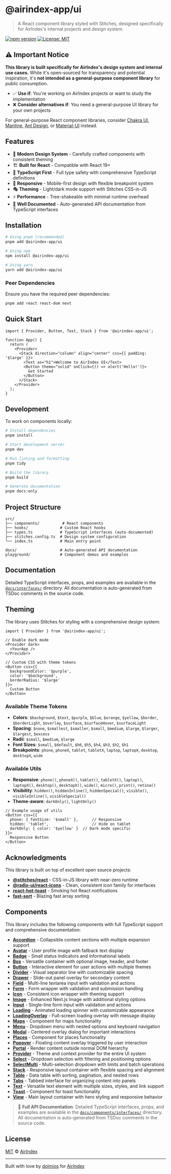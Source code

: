 # @airindex-app/ui

> A React component library styled with Stitches, designed specifically for AirIndex's internal projects and design system.

[![npm version](https://img.shields.io/npm/v/@airindex-app/ui.svg)](https://www.npmjs.com/package/@airindex-app/ui)
[![License: MIT](https://img.shields.io/badge/License-MIT-yellow.svg)](https://opensource.org/licenses/MIT)

## ⚠️ Important Notice

**This library is built specifically for AirIndex's design system and internal use cases.** While it's open-sourced for transparency and potential inspiration, it's **not intended as a general-purpose component library** for public consumption. 

- ✅ **Use if**: You're working on AirIndex projects or want to study the implementation
- ❌ **Consider alternatives if**: You need a general-purpose UI library for your own projects

For general-purpose React component libraries, consider [Chakra UI](https://chakra-ui.com/), [Mantine](https://mantine.dev/), [Ant Design](https://ant.design/), or [Material-UI](https://mui.com/) instead.

## Features

- 🎨 **Modern Design System** - Carefully crafted components with consistent theming
- 🏗️ **Built for React** - Compatible with React 19+
- 🎯 **TypeScript First** - Full type safety with comprehensive TypeScript definitions
- 📱 **Responsive** - Mobile-first design with flexible breakpoint system
- 🎭 **Theming** - Light/dark mode support with Stitches CSS-in-JS
- ⚡ **Performance** - Tree-shakeable with minimal runtime overhead
- 📖 **Well Documented** - Auto-generated API documentation from TypeScript interfaces

## Installation

```bash
# Using pnpm (recommended)
pnpm add @airindex-app/ui

# Using npm
npm install @airindex-app/ui

# Using yarn
yarn add @airindex-app/ui
```

### Peer Dependencies
Ensure you have the required peer dependencies:

```bash
pnpm add react react-dom next
```

## Quick Start

```tsx
import { Provider, Button, Text, Stack } from '@airindex-app/ui';

function App() {
  return (
    <Provider>
      <Stack direction="column" align="center" css={{ padding: '$large' }}>
        <Text as="h1">Welcome to AirIndex UI</Text>
        <Button theme="solid" onClick={() => alert('Hello!')}>
          Get Started
        </Button>
      </Stack>
    </Provider>
  );
}
```

## Development

To work on components locally:

```bash
# Install dependencies
pnpm install

# Start development server
pnpm dev

# Run linting and formatting
pnpm tidy

# Build the library
pnpm build

# Generate documentation
pnpm docs:only
```

## Project Structure

```tree
src/
├── components/          # React components
├── hooks/              # Custom React hooks
├── types.ts            # TypeScript interfaces (auto-documented)
├── stitches.config.ts  # Design system configuration
└── index.ts            # Main entry point

docs/                   # Auto-generated API documentation
playground/             # Component demos and examples
```

## Documentation

Detailed TypeScript interfaces, props, and examples are available in the [`docs/interfaces/`](./docs/interfaces/) directory. All documentation is auto-generated from TSDoc comments in the source code.

## Theming

The library uses Stitches for styling with a comprehensive design system:

```tsx
import { Provider } from '@airindex-app/ui';

// Enable dark mode
<Provider dark>
  <YourApp />
</Provider>

// Custom CSS with theme tokens
<Button css={{ 
  backgroundColor: '$purple', 
  color: '$background',
  borderRadius: '$large' 
}}>
  Custom Button
</Button>
```

### Available Theme Tokens

- **Colors**: `$background`, `$text`, `$purple`, `$blue`, `$orange`, `$yellow`, `$border`, `$borderLight`, `$overlay`, `$surface`, `$surfaceHover`, `$surfaceLight`
- **Spacing**: `$none`, `$smallest`, `$smaller`, `$small`, `$medium`, `$large`, `$larger`, `$largest`, `$excess`
- **Radii**: `$small`, `$medium`, `$large`
- **Font Sizes**: `$small`, `$default`, `$h6`, `$h5`, `$h4`, `$h3`, `$h2`, `$h1`
- **Breakpoints**: `phone`, `phoneX`, `tablet`, `tabletX`, `laptop`, `laptopX`, `desktop`, `desktopX`, `wide`

### Available Utils

- **Responsive**: `phone()`, `phoneX()`, `tablet()`, `tabletX()`, `laptop()`, `laptopX()`, `desktop()`, `desktopX()`, `wide()`, `micro()`, `print()`, `retina()`
- **Visibility**: `hidden()`, `hiddenInline()`, `hiddenSpecial()`, `visible()`, `visibleInline()`, `visibleSpecial()`
- **Theme-aware**: `darkOnly()`, `lightOnly()`

```tsx
// Example usage of utils
<Button css={{
  phone: { fontSize: '$small' },      // Responsive
  hidden: 'tablet',                   // Hide on tablet
  darkOnly: { color: '$yellow' }  // Dark mode specific
}}>
  Responsive Button
</Button>
```





## Acknowledgments

This library is built on top of excellent open source projects:

- **[@stitches/react](https://stitches.dev/)** - CSS-in-JS library with near-zero runtime
- **[@radix-ui/react-icons](https://www.radix-ui.com/icons)** - Clean, consistent icon family for interfaces
- **[react-hot-toast](https://react-hot-toast.com/)** - Smoking hot React notifications
- **[fast-sort](https://github.com/snovakovic/fast-sort)** - Blazing fast array sorting









## Components

This library includes the following components with full TypeScript support and comprehensive documentation:

- **[Accordion](./docs/components/interfaces/IAccordion.md)** - Collapsible content sections with multiple expansion support
- **[Avatar](./docs/components/interfaces/IAvatar.md)** - User profile image with fallback text display
- **[Badge](./docs/components/interfaces/IBadge.md)** - Small status indicators and informational labels
- **[Box](./docs/components/interfaces/IBox.md)** - Versatile container with optional image, header, and footer
- **[Button](./docs/components/interfaces/IButton.md)** - Interactive element for user actions with multiple themes
- **[Divider](./docs/components/interfaces/IDivider.md)** - Visual separator line with customizable spacing
- **[Drawer](./docs/components/interfaces/IDrawer.md)** - Slide-out panel overlay for secondary content
- **[Field](./docs/components/interfaces/IField.md)** - Multi-line textarea input with validation and actions
- **[Form](./docs/components/interfaces/IForm.md)** - Form wrapper with validation and submission handling
- **[Icon](./docs/components/interfaces/IIcon.md)** - Consistent icon wrapper with theming support
- **[Image](./docs/components/interfaces/IImage.md)** - Enhanced Next.js Image with additional styling options
- **[Input](./docs/components/interfaces/IInput.md)** - Single-line form input with validation and actions
- **[Loading](./docs/components/interfaces/ILoading.md)** - Animated loading spinner with customizable appearance
- **[LoadingOverlay](./docs/components/interfaces/ILoadingOverlay.md)** - Full-screen loading overlay with message display
- **[Maps](./docs/components/interfaces/IMaps.md)** - Component for maps functionality
- **[Menu](./docs/components/interfaces/IMenu.md)** - Dropdown menu with nested options and keyboard navigation
- **[Modal](./docs/components/interfaces/IModal.md)** - Centered overlay dialog for important interactions
- **[Places](./docs/components/interfaces/IPlaces.md)** - Component for places functionality
- **[Popover](./docs/components/interfaces/IPopover.md)** - Floating content overlay triggered by user interaction
- **[Portal](./docs/components/interfaces/IPortal.md)** - Render content outside normal DOM hierarchy
- **[Provider](./docs/components/interfaces/IProvider.md)** - Theme and context provider for the entire UI system
- **[Select](./docs/components/interfaces/ISelect.md)** - Dropdown selection with filtering and positioning options
- **[SelectMulti](./docs/components/interfaces/ISelectMulti.md)** - Multi-selection dropdown with limits and batch operations
- **[Stack](./docs/components/interfaces/IStack.md)** - Responsive layout container with flexible spacing and alignment
- **[Table](./docs/components/interfaces/ITable.md)** - Data table with sorting, pagination, and nested rows
- **[Tabs](./docs/components/interfaces/ITabs.md)** - Tabbed interface for organizing content into panels
- **[Text](./docs/components/interfaces/IText.md)** - Versatile text element with multiple sizes, styles, and link support
- **[Toast](./docs/components/interfaces/IToast.md)** - Component for toast functionality
- **[View](./docs/components/interfaces/IView.md)** - Main layout container with hero styling and responsive behavior

> 📖 **Full API Documentation**: Detailed TypeScript interfaces, props, and examples are available in the [`docs/components/interfaces/`](./docs/components/interfaces/) directory. All documentation is auto-generated from TSDoc comments in the source code.

## License

[MIT](./LICENSE.md) © [AirIndex](https://github.com/airindex-app)

---

Built with love by [dolmios](https://github.com/dolmios) for [AirIndex](https://github.com/airindex-app)
